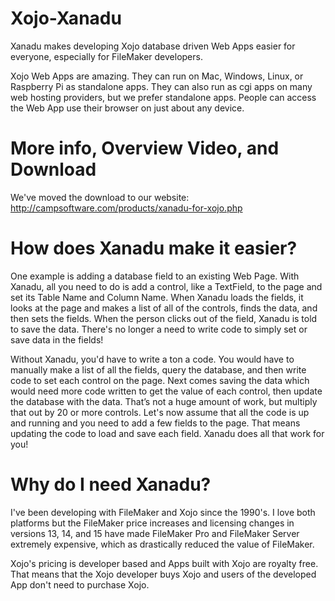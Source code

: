 # Xojo-Xanadu  

Xanadu makes developing Xojo database driven Web Apps easier for everyone, especially for FileMaker developers.

Xojo Web Apps are amazing. They can run on Mac, Windows, Linux, or Raspberry Pi as standalone apps. They can also run as cgi apps on many web hosting providers, but we prefer standalone apps. People can access the Web App use their browser on just about any device.

# More info, Overview Video, and Download

We've moved the download to our website:
http://campsoftware.com/products/xanadu-for-xojo.php

# How does Xanadu make it easier?

One example is adding a database field to an existing Web Page. With Xanadu, all you need to do is add a control, like a TextField, to the page and set its Table Name and Column Name. When Xanadu loads the fields, it looks at the page and makes a list of all of the controls, finds the data, and then sets the fields. When the person clicks out of the field, Xanadu is told to save the data. There's no longer a need to write code to simply set or save data in the fields! 

Without Xanadu, you'd have to write a ton a code. You would have to manually make a list of all the fields, query the database, and then write code to set each control on the page. Next comes saving the data which would need more code written to get the value of each control, then update the database with the data. That’s not a huge amount of work, but multiply that out by 20 or more controls. Let's now assume that all the code is up and running and you need to add a few fields to the page. That means updating the code to load and save each field. Xanadu does all that work for you!
# Why do I need Xanadu?

I've been developing with FileMaker and Xojo since the 1990's. I love both platforms but the FileMaker price increases and licensing changes in versions 13, 14, and 15 have made FileMaker Pro and FileMaker Server extremely expensive, which as drastically reduced the value of FileMaker.

Xojo's pricing is developer based and Apps built with Xojo are royalty free. That means that the Xojo developer buys Xojo and users of the developed App don't need to purchase Xojo.